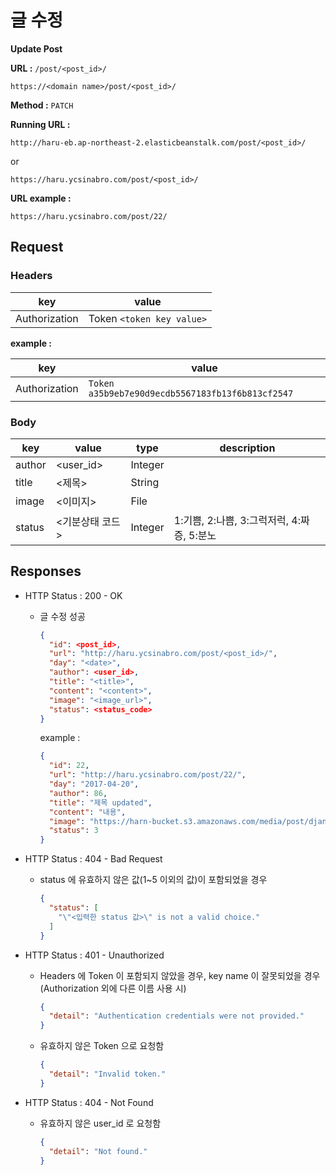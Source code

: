 # 글 수정

**Update Post**

**URL :** `/post/<post_id>/`

`https://<domain name>/post/<post_id>/`

**Method :** `PATCH`

**Running URL :**

`http://haru-eb.ap-northeast-2.elasticbeanstalk.com/post/<post_id>/`

or

`https://haru.ycsinabro.com/post/<post_id>/`

**URL example :**

`https://haru.ycsinabro.com/post/22/`

## Request

### Headers

key           | value
------------- | -------------------------
Authorization | Token `<token key value>`

**example :**

key           | value
------------- | ------------------------------------------------
Authorization | `Token a35b9eb7e90d9ecdb5567183fb13f6b813cf2547`

### Body

key    | value     | type    | description
------ | --------- | ------- | ------------------------------
author | <user_id> | Integer |
title  | <제목>      | String  |
image  | <이미지>     | File    |
status | <기분상태 코드> | Integer | 1:기쁨, 2:나쁨, 3:그럭저럭, 4:짜증, 5:분노

## Responses

- HTTP Status : 200 - OK

  - 글 수정 성공

    ```json
    {
      "id": <post_id>,
      "url": "http://haru.ycsinabro.com/post/<post_id>/",
      "day": "<date>",
      "author": <user_id>,
      "title": "<title>",
      "content": "<content>",
      "image": "<image_url>",
      "status": <status_code>
    }
    ```

    example :

    ```json
    {
      "id": 22,
      "url": "http://haru.ycsinabro.com/post/22/",
      "day": "2017-04-20",
      "author": 86,
      "title": "제목 updated",
      "content": "내용",
      "image": "https://harn-bucket.s3.amazonaws.com/media/post/django_gbq5I4K.jpg",
      "status": 3
    }
    ```

- HTTP Status : 404 - Bad Request

  - status 에 유효하지 않은 값(1~5 이외의 값)이 포함되었을 경우

    ```json
    {
      "status": [
        "\"<입력한 status 값>\" is not a valid choice."
      ]
    }
    ```

- HTTP Status : 401 - Unauthorized

  - Headers 에 Token 이 포함되지 않았을 경우, key name 이 잘못되었을 경우 (Authorization 외에 다른 이름 사용 시)

    ```json
    {
      "detail": "Authentication credentials were not provided."
    }
    ```

  - 유효하지 않은 Token 으로 요청함

    ```json
    {
      "detail": "Invalid token."
    }
    ```

- HTTP Status : 404 - Not Found

  - 유효하지 않은 user_id 로 요청함

    ```json
    {
      "detail": "Not found."
    }
    ```
